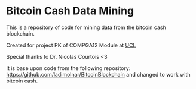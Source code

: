 # Bitcoin Cash Data Mining
This is a repository of code for mining data from the bitcoin cash blockchain.

Created for project PK of COMPGA12 Module at [UCL](ucl.ac.uk)

Special thanks to Dr. Nicolas Courtois <3


It is base upon code from the following repository: https://github.com/ladimolnar/BitcoinBlockchain and changed to work with bitcoin cash.
